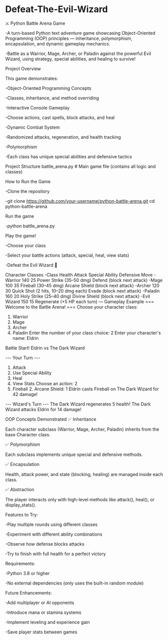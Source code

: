 # Defeat-The-Evil-Wizard

⚔️ Python Battle Arena Game

-A turn-based Python text adventure game showcasing Object-Oriented Programming (OOP) principles — inheritance, polymorphism, encapsulation, and dynamic gameplay mechanics.

-Battle as a Warrior, Mage, Archer, or Paladin against the powerful Evil Wizard, using strategy, special abilities, and healing to survive!


Project Overview

This game demonstrates:

-Object-Oriented Programming Concepts

-Classes, inheritance, and method overriding

-Interactive Console Gameplay

-Choose actions, cast spells, block attacks, and heal

-Dynamic Combat System

-Randomized attacks, regeneration, and health tracking

-Polymorphism

-Each class has unique special abilities and defensive tactics


Project Structure
battle_arena.py        # Main game file (contains all logic and classes)

How to Run the Game

-Clone the repository

-git clone https://github.com/your-username/python-battle-arena.git
cd python-battle-arena


Run the game

-python battle_arena.py


Play the game!

-Choose your class

-Select your battle actions (attack, special, heal, view stats)

-Defeat the Evil Wizard 👑

Character Classes
-Class	Health	Attack	Special Ability	Defensive Move
-Warrior	140	25	Power Strike (35–50 dmg)	Defend (block next attack)
-Mage	100	35	Fireball (30–45 dmg)	Arcane Shield (block next attack)
-Archer	120	30	Quick Shot (2 hits, 10–20 dmg each)	Evade (block next attack)
-Paladin	160	20	Holy Strike (25–40 dmg)	Divine Shield (block next attack)
-Evil Wizard	150	15	Regenerate (+5 HP each turn)	—
Gameplay Example
=== Welcome to the Battle Arena! ===
Choose your character class:
1. Warrior
2. Mage
3. Archer
4. Paladin
Enter the number of your class choice: 2
Enter your character's name: Eldrin

Battle Start! Eldrin vs The Dark Wizard

--- Your Turn ---
1. Attack
2. Use Special Ability
3. Heal
4. View Stats
Choose an action: 2
1. Fireball  2. Arcane Shield: 1
Eldrin casts Fireball on The Dark Wizard for 42 damage!

--- Wizard's Turn ---
The Dark Wizard regenerates 5 health!
The Dark Wizard attacks Eldrin for 14 damage!

OOP Concepts Demonstrated
✅ Inheritance

Each character subclass (Warrior, Mage, Archer, Paladin) inherits from the base Character class.

✅ Polymorphism

Each subclass implements unique special and defensive methods.

✅ Encapsulation

Health, attack power, and state (blocking, healing) are managed inside each class.

✅ Abstraction

The player interacts only with high-level methods like attack(), heal(), or display_stats().

Features to Try:

-Play multiple rounds using different classes

-Experiment with different ability combinations

-Observe how defense blocks attacks

-Try to finish with full health for a perfect victory

Requirements:

-Python 3.8 or higher

-No external dependencies (only uses the built-in random module)

 Future Enhancements:

-Add multiplayer or AI opponents

-Introduce mana or stamina systems

-Implement leveling and experience gain

-Save player stats between games
